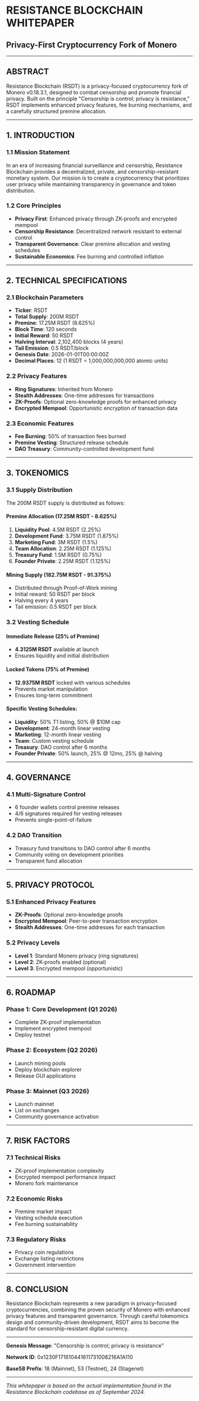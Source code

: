 # RESISTANCE BLOCKCHAIN WHITEPAPER
## Privacy-First Cryptocurrency Fork of Monero

---

## ABSTRACT

Resistance Blockchain (RSDT) is a privacy-focused cryptocurrency fork of Monero v0.18.3.1, designed to combat censorship and promote financial privacy. Built on the principle "Censorship is control; privacy is resistance," RSDT implements enhanced privacy features, fee burning mechanisms, and a carefully structured premine allocation.

---

## 1. INTRODUCTION

### 1.1 Mission Statement
In an era of increasing financial surveillance and censorship, Resistance Blockchain provides a decentralized, private, and censorship-resistant monetary system. Our mission is to create a cryptocurrency that prioritizes user privacy while maintaining transparency in governance and token distribution.

### 1.2 Core Principles
- **Privacy First**: Enhanced privacy through ZK-proofs and encrypted mempool
- **Censorship Resistance**: Decentralized network resistant to external control
- **Transparent Governance**: Clear premine allocation and vesting schedules
- **Sustainable Economics**: Fee burning and controlled inflation

---

## 2. TECHNICAL SPECIFICATIONS

### 2.1 Blockchain Parameters
- **Ticker**: RSDT
- **Total Supply**: 200M RSDT
- **Premine**: 17.25M RSDT (8.625%)
- **Block Time**: 120 seconds
- **Initial Reward**: 50 RSDT
- **Halving Interval**: 2,102,400 blocks (4 years)
- **Tail Emission**: 0.5 RSDT/block
- **Genesis Date**: 2026-01-01T00:00:00Z
- **Decimal Places**: 12 (1 RSDT = 1,000,000,000,000 atomic units)

### 2.2 Privacy Features
- **Ring Signatures**: Inherited from Monero
- **Stealth Addresses**: One-time addresses for transactions
- **ZK-Proofs**: Optional zero-knowledge proofs for enhanced privacy
- **Encrypted Mempool**: Opportunistic encryption of transaction data

### 2.3 Economic Features
- **Fee Burning**: 50% of transaction fees burned
- **Premine Vesting**: Structured release schedule
- **DAO Treasury**: Community-controlled development fund

---

## 3. TOKENOMICS

### 3.1 Supply Distribution
The 200M RSDT supply is distributed as follows:

#### Premine Allocation (17.25M RSDT - 8.625%)
1. **Liquidity Pool**: 4.5M RSDT (2.25%)
2. **Development Fund**: 3.75M RSDT (1.875%)
3. **Marketing Fund**: 3M RSDT (1.5%)
4. **Team Allocation**: 2.25M RSDT (1.125%)
5. **Treasury Fund**: 1.5M RSDT (0.75%)
6. **Founder Private**: 2.25M RSDT (1.125%)

#### Mining Supply (182.75M RSDT - 91.375%)
- Distributed through Proof-of-Work mining
- Initial reward: 50 RSDT per block
- Halving every 4 years
- Tail emission: 0.5 RSDT per block

### 3.2 Vesting Schedule

#### Immediate Release (25% of Premine)
- **4.3125M RSDT** available at launch
- Ensures liquidity and initial distribution

#### Locked Tokens (75% of Premine)
- **12.9375M RSDT** locked with various schedules
- Prevents market manipulation
- Ensures long-term commitment

#### Specific Vesting Schedules:
- **Liquidity**: 50% T1 listing, 50% @ $10M cap
- **Development**: 24-month linear vesting
- **Marketing**: 12-month linear vesting
- **Team**: Custom vesting schedule
- **Treasury**: DAO control after 6 months
- **Founder Private**: 50% launch, 25% @ 12mo, 25% @ halving

---

## 4. GOVERNANCE

### 4.1 Multi-Signature Control
- 6 founder wallets control premine releases
- 4/6 signatures required for vesting releases
- Prevents single-point-of-failure

### 4.2 DAO Transition
- Treasury fund transitions to DAO control after 6 months
- Community voting on development priorities
- Transparent fund allocation

---

## 5. PRIVACY PROTOCOL

### 5.1 Enhanced Privacy Features
- **ZK-Proofs**: Optional zero-knowledge proofs
- **Encrypted Mempool**: Peer-to-peer transaction encryption
- **Stealth Addresses**: One-time addresses for each transaction

### 5.2 Privacy Levels
- **Level 1**: Standard Monero privacy (ring signatures)
- **Level 2**: ZK-proofs enabled (optional)
- **Level 3**: Encrypted mempool (opportunistic)

---

## 6. ROADMAP

### Phase 1: Core Development (Q1 2026)
- Complete ZK-proof implementation
- Implement encrypted mempool
- Deploy testnet

### Phase 2: Ecosystem (Q2 2026)
- Launch mining pools
- Deploy blockchain explorer
- Release GUI applications

### Phase 3: Mainnet (Q3 2026)
- Launch mainnet
- List on exchanges
- Community governance activation

---

## 7. RISK FACTORS

### 7.1 Technical Risks
- ZK-proof implementation complexity
- Encrypted mempool performance impact
- Monero fork maintenance

### 7.2 Economic Risks
- Premine market impact
- Vesting schedule execution
- Fee burning sustainability

### 7.3 Regulatory Risks
- Privacy coin regulations
- Exchange listing restrictions
- Government intervention

---

## 8. CONCLUSION

Resistance Blockchain represents a new paradigm in privacy-focused cryptocurrencies, combining the proven security of Monero with enhanced privacy features and transparent governance. Through careful tokenomics design and community-driven development, RSDT aims to become the standard for censorship-resistant digital currency.

---

**Genesis Message**: "Censorship is control; privacy is resistance"

**Network ID**: 0x1230F171610441611731008216A1A110

**Base58 Prefix**: 18 (Mainnet), 53 (Testnet), 24 (Stagenet)

---

*This whitepaper is based on the actual implementation found in the Resistance Blockchain codebase as of September 2024.*

